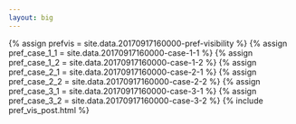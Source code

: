```yaml
---
layout: big
---
```

{% assign prefvis = site.data.20170917160000-pref-visibility %}
{% assign pref_case_1_1 = site.data.20170917160000-case-1-1 %}
{% assign pref_case_1_2 = site.data.20170917160000-case-1-2 %}
{% assign pref_case_2_1 = site.data.20170917160000-case-2-1 %}
{% assign pref_case_2_2 = site.data.20170917160000-case-2-2 %}
{% assign pref_case_3_1 = site.data.20170917160000-case-3-1 %}
{% assign pref_case_3_2 = site.data.20170917160000-case-3-2 %}
{% include pref_vis_post.html %}
